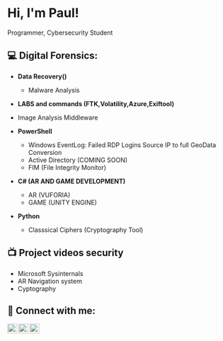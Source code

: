 # Hi, I'm Paul!
Programmer, Cybersecurity Student

## 💻 Digital Forensics:
- **Data Recovery()**
  - Malware Analysis
-   **LABS and commands (FTK,Volatility,Azure,Exiftool)**
  - Image Analysis Middleware
  
- **PowerShell**
  - Windows EventLog: Failed RDP Logins Source IP to full GeoData Conversion
  - Active Directory (COMING SOON)
  - FIM (File Integrity Monitor)
  
- **C# (AR AND GAME DEVELOPMENT)**
  - AR (VUFORIA)
  - GAME (UNITY ENGINE)
  
- **Python**
  - Classsical Ciphers (Cryptography Tool)

## 📺 Project videos security
- Microsoft Sysinternals
- AR Navigation system
- Cyptography

## 🤳 Connect with me:
[<img align="left" alt="PaulChola | Twitter" width="22px" src="https://cdn.jsdelivr.net/npm/simple-icons@v3/icons/twitter.svg" />][twitter]
[<img align="left" alt="PaulChola | LinkedIn" width="22px" src="https://cdn.jsdelivr.net/npm/simple-icons@v3/icons/linkedin.svg" />][linkedin]
[<img align="left" alt="PaulChola | Instagram" width="22px" src="https://cdn.jsdelivr.net/npm/simple-icons@v3/icons/instagram.svg" />][instagram]

[twitter]:  https://twitter.com/PaulChola96
[instagram]: https://www.instagram.com/paulchola96
[linkedin]: https://www.linkedin.com/in/paul-chola-bwembya-mumbi-ba41a5258
